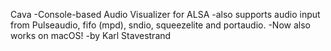 Cava
-Console-based Audio Visualizer for ALSA
-also supports audio input from Pulseaudio, fifo (mpd), sndio, squeezelite and portaudio.
-Now also works on macOS!
-by Karl Stavestrand
